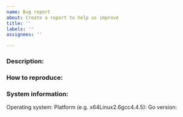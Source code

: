 ```yaml
---
name: Bug report
about: Create a report to help us improve
title: ''
labels: ''
assignees: ''

---
```


### Description:

### How to reproduce:


### System information:
Operating system:
Platform (e.g. x64Linux2.6gcc4.4.5): 
Go version:
